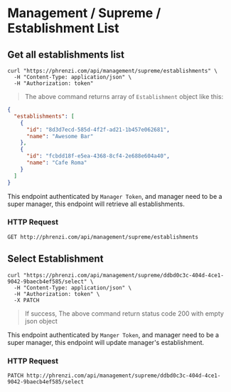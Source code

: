 # Management / Supreme / Establishment List

## Get all establishments list

```shell
curl "https://phrenzi.com/api/management/supreme/establishments" \
  -H "Content-Type: application/json" \
  -H "Authorization: token"
```

> The above command returns array of `Establishment` object like this:

```json
{
  "establishments": [
    {
      "id": "8d3d7ecd-585d-4f2f-ad21-1b457e062681",
      "name": "Awesome Bar"
    },
    {
      "id": "fcbdd18f-e5ea-4368-8cf4-2e688e604a40",
      "name": "Cafe Roma"
    }
  ]
}
```

This endpoint authenticated by `Manager Token`, and manager need to be a super manager, this endpoint will retrieve all establishments.

### HTTP Request

`GET http://phrenzi.com/api/management/supreme/establishments`

## Select Establishment

```shell
curl "https://phrenzi.com/api/management/supreme/ddbd0c3c-404d-4ce1-9042-9baecb4ef585/select" \
  -H "Content-Type: application/json" \
  -H "Authorization: token" \
  -X PATCH
```

> If success, The above command return status code 200 with empty json object

This endpoint authenticated by `Manger Token`, and manager need to be a super manager, this endpoint will update manager's establishment.

### HTTP Request

`PATCH http://phrenzi.com/api/management/supreme/ddbd0c3c-404d-4ce1-9042-9baecb4ef585/select`
